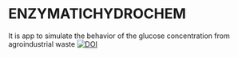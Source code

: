 # ENZYMATICHYDROCHEM
It is app to simulate the behavior of the glucose concentration from agroindustrial waste
[![DOI](https://zenodo.org/badge/295555585.svg)](https://zenodo.org/badge/latestdoi/295555585)
